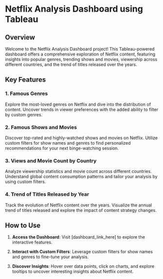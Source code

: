 # Netflix Analysis Dashboard using Tableau

## Overview

Welcome to the Netflix Analysis Dashboard project! This Tableau-powered dashboard offers a comprehensive exploration of Netflix content, featuring insights into popular genres, trending shows and movies, viewership across different countries, and the trend of titles released over the years.

## Key Features

### 1. Famous Genres

Explore the most-loved genres on Netflix and dive into the distribution of content. Uncover trends in viewer preferences with the added ability to filter by custom genres.

### 2. Famous Shows and Movies

Discover top-rated and highly-watched shows and movies on Netflix. Utilize custom filters for show names and genres to find personalized recommendations for your next binge-watching session.

### 3. Views and Movie Count by Country

Analyze viewership statistics and movie count across different countries. Understand global content consumption patterns and tailor your analysis by using custom filters.

### 4. Trend of Titles Released by Year

Track the evolution of Netflix content over the years. Visualize the annual trend of titles released and explore the impact of content strategy changes.

## How to Use

1. **Access the Dashboard**: Visit [dashboard_link_here] to explore the interactive features.

2. **Interact with Custom Filters**: Leverage custom filters for show names and genres to fine-tune your analysis.

3. **Discover Insights**: Hover over data points, click on charts, and explore tooltips to uncover interesting insights about Netflix content.

